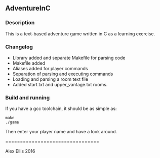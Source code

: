 ## AdventureInC

### Description

This is a text-based adventure game written in C as a learning exercise.

### Changelog

- Library added and separate Makefile for parsing code
- Makefile added
- Aliases added for player commands
- Separation of parsing and executing commands
- Loading and parsing a room text file
- Added start.txt and upper_vantage.txt rooms.

### Build and running

If you have a gcc toolchain, it should be as simple as:

```
make
./game
```

Then enter your player name and have a look around.

================================

Alex Ellis 2016